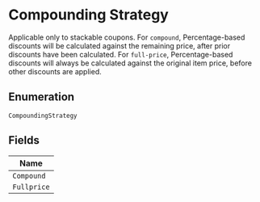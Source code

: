 
# Compounding Strategy

Applicable only to stackable coupons. For `compound`, Percentage-based discounts will be calculated against the remaining price, after prior discounts have been calculated. For `full-price`, Percentage-based discounts will always be calculated against the original item price, before other discounts are applied.

## Enumeration

`CompoundingStrategy`

## Fields

| Name |
|  --- |
| `Compound` |
| `Fullprice` |

